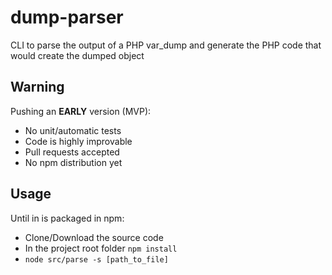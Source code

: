 # dump-parser

CLI to parse the output of a PHP var_dump and generate the PHP code that would create the dumped object

## Warning

Pushing an **EARLY** version (MVP):

- No unit/automatic tests
- Code is highly improvable
- Pull requests accepted
- No npm distribution yet

## Usage

Until in is packaged in npm:
- Clone/Download the source code
- In the project root folder `npm install`
- `node src/parse -s [path_to_file]`
